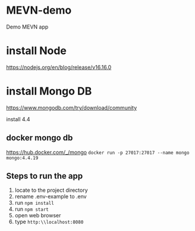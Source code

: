 # MEVN-demo
Demo MEVN app 

# install Node 
https://nodejs.org/en/blog/release/v16.16.0

# install Mongo DB 

https://www.mongodb.com/try/download/community

install 4.4 

## docker mongo db 
https://hub.docker.com/_/mongo
```docker run -p 27017:27017 --name mongo mongo:4.4.19```

## Steps to run the app
1. locate to the project directory
2. rename .env-example to .env
3. run ```npm install```
4. run ``` npm start ```
5. open web browser 
6. type ```http:\\localhost:8080```
